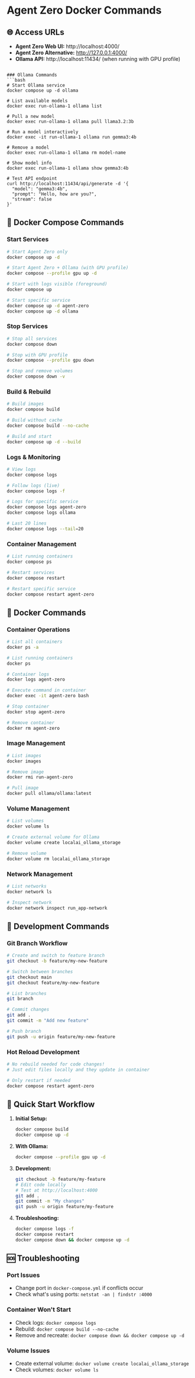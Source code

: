 # Agent Zero Docker Commands

## 🌐 Access URLs
- **Agent Zero Web UI:** http://localhost:4000/
- **Agent Zero Alternative:** http://127.0.0.1:4000/
- **Ollama API:** http://localhost:11434/ (when running with GPU profile)

```

### Ollama Commands
```bash
# Start Ollama service
docker compose up -d ollama

# List available models
docker exec run-ollama-1 ollama list

# Pull a new model
docker exec run-ollama-1 ollama pull llama3.2:3b

# Run a model interactively
docker exec -it run-ollama-1 ollama run gemma3:4b

# Remove a model
docker exec run-ollama-1 ollama rm model-name

# Show model info
docker exec run-ollama-1 ollama show gemma3:4b

# Test API endpoint
curl http://localhost:11434/api/generate -d '{
  "model": "gemma3:4b",
  "prompt": "Hello, how are you?",
  "stream": false
}'
```

## 🚀 Docker Compose Commands

### Start Services
```bash
# Start Agent Zero only
docker compose up -d

# Start Agent Zero + Ollama (with GPU profile)
docker compose --profile gpu up -d

# Start with logs visible (foreground)
docker compose up

# Start specific service
docker compose up -d agent-zero
docker compose up -d ollama
```

### Stop Services
```bash
# Stop all services
docker compose down

# Stop with GPU profile
docker compose --profile gpu down

# Stop and remove volumes
docker compose down -v
```

### Build & Rebuild
```bash
# Build images
docker compose build

# Build without cache
docker compose build --no-cache

# Build and start
docker compose up -d --build
```

### Logs & Monitoring
```bash
# View logs
docker compose logs

# Follow logs (live)
docker compose logs -f

# Logs for specific service
docker compose logs agent-zero
docker compose logs ollama

# Last 20 lines
docker compose logs --tail=20
```

### Container Management
```bash
# List running containers
docker compose ps

# Restart services
docker compose restart

# Restart specific service
docker compose restart agent-zero
```

## 🐳 Docker Commands

### Container Operations
```bash
# List all containers
docker ps -a

# List running containers
docker ps

# Container logs
docker logs agent-zero

# Execute command in container
docker exec -it agent-zero bash

# Stop container
docker stop agent-zero

# Remove container
docker rm agent-zero
```

### Image Management
```bash
# List images
docker images

# Remove image
docker rmi run-agent-zero

# Pull image
docker pull ollama/ollama:latest
```

### Volume Management
```bash
# List volumes
docker volume ls

# Create external volume for Ollama
docker volume create localai_ollama_storage

# Remove volume
docker volume rm localai_ollama_storage
```

### Network Management
```bash
# List networks
docker network ls

# Inspect network
docker network inspect run_app-network
```

## 🔧 Development Commands

### Git Branch Workflow
```bash
# Create and switch to feature branch
git checkout -b feature/my-new-feature

# Switch between branches
git checkout main
git checkout feature/my-new-feature

# List branches
git branch

# Commit changes
git add .
git commit -m "Add new feature"

# Push branch
git push -u origin feature/my-new-feature
```

### Hot Reload Development
```bash
# No rebuild needed for code changes!
# Just edit files locally and they update in container

# Only restart if needed
docker compose restart agent-zero
```

## 🎯 Quick Start Workflow

1. **Initial Setup:**
   ```bash
   docker compose build
   docker compose up -d
   ```

2. **With Ollama:**
   ```bash
   docker compose --profile gpu up -d
   ```

3. **Development:**
   ```bash
   git checkout -b feature/my-feature
   # Edit code locally
   # Test at http://localhost:4000
   git add .
   git commit -m "My changes"
   git push -u origin feature/my-feature
   ```

4. **Troubleshooting:**
   ```bash
   docker compose logs -f
   docker compose restart
   docker compose down && docker compose up -d
   ```

## 🆘 Troubleshooting

### Port Issues
- Change port in `docker-compose.yml` if conflicts occur
- Check what's using ports: `netstat -an | findstr :4000`

### Container Won't Start
- Check logs: `docker compose logs`
- Rebuild: `docker compose build --no-cache`
- Remove and recreate: `docker compose down && docker compose up -d`

### Volume Issues
- Create external volume: `docker volume create localai_ollama_storage`
- Check volumes: `docker volume ls`
